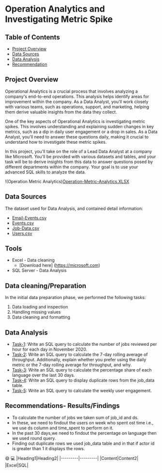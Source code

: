# Operation Analytics and Investigating Metric Spike

## Table of Contents
- [Project Overview](Project-Overview)
- [Data Sources](Data-Sources)
- [Data Analysis](Data-Analysis)
- [Recommendation](Recoommendation)

## Project Overview
Operational Analytics is a crucial process that involves analyzing a company's end-to-end operations. This analysis helps identify areas for improvement within the company. As a Data Analyst, you'll work closely with various teams, such as operations, support, and marketing, helping them derive valuable insights from the data they collect.

One of the key aspects of Operational Analytics is investigating metric spikes. This involves understanding and explaining sudden changes in key metrics, such as a dip in daily user engagement or a drop in sales. As a Data Analyst, you'll need to answer these questions daily, making it crucial to understand how to investigate these metric spikes.

In this project, you'll take on the role of a Lead Data Analyst at a company like Microsoft. You'll be provided with various datasets and tables, and your task will be to derive insights from this data to answer questions posed by different departments within the company. Your goal is to use your advanced SQL skills to analyze the data.

!(Operation Metric Analytics)[Operation-Metric-Analytics.XLSX](https://github.com/MadisettySurekha/Operation-Metric-Analytics/edit/main/README.md)

## Data Sources
The dataset used for Data Analysis, and contained detail information:
- [Email-Events.csv](email-events)
- [Events.csv](Events.csv)
- [Job-Data.csv](Job-Data)
- [Users.csv](users)

## Tools
- Excel - Data cleaning
  - [Download here] (https://microsoft.com)
- SQL Server - Data Analysis

## Data cleaning/Preparation
In the initial data preparation phase, we performed the following tasks:
1. Data loading and inspection
2. Handling missing values
3. Data cleaning and formatting

## Data Analysis
- [Task-1](Task-1): Write an SQL query to calculate the number of jobs reviewed per hour for each day in November 2020.
- [Task-2](Task-2): Write an SQL query to calculate the 7-day rolling average of throughput. Additionally, explain whether you prefer using the daily metric or the 7-day rolling average for throughput, and why.
- [Task-3](Task-3): Write an SQL query to calculate the percentage share of each language over the last 30 days.
- [Task-4](Task-4): Write an SQL query to display duplicate rows from the job_data table.
- [Task-5](Task-5): Write an SQL query to calculate the weekly user engagement.

## Recommendations- Results/Findings
- To calculate the number of jobs we taken sum of job_id and ds.
- In these, we need to findout the users on week who spent ost time i.e., we use ds column and time_spent to perform on it.
- In the past 30 days,we need to findout the percentage on language then we used round query.
- Finding out duplicate rows we used job_data table and in that if actor id is greater than 1 it displays the rows.
 
😄
💻
|Heading1|Heading2|
|---------|---------|
|Content|Content2|
|Excel|SQL|



